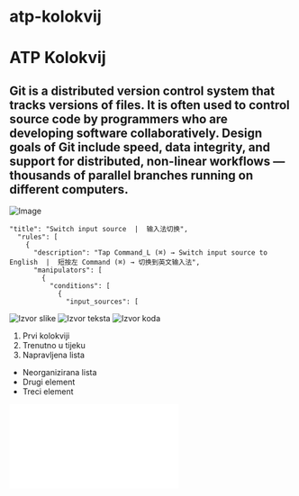 # atp-kolokvij

# ATP Kolokvij

## Git is a distributed version control system that tracks versions of files. It is often used to control source code by programmers who are developing software collaboratively. Design goals of Git include speed, data integrity, and support for distributed, non-linear workflows — thousands of parallel branches running on different computers.

![Image](https://images.pexels.com/photos/577585/pexels-photo-577585.jpeg?auto=compress&cs=tinysrgb&w=1260&h=750&dpr=2)

```
"title": "Switch input source  |  输入法切换",
  "rules": [
    {
      "description": "Tap Command_L (⌘) → Switch input source to English  |  短按左 Command (⌘) → 切换到英文输入法",
      "manipulators": [
        {
          "conditions": [
            {
              "input_sources": [
```

![Izvor slike](https://www.pexels.com/photo/data-codes-through-eyeglasses-577585/)
![Izvor teksta](https://en.wikipedia.org/wiki/Git)
![Izvor koda](https://gist.github.com/forked)

1. Prvi kolokviji
2. Trenutno u tijeku
3. Napravljena lista

- Neorganizirana lista
- Drugi element
- Treci element

![LICENSE](LICENSE.md)
